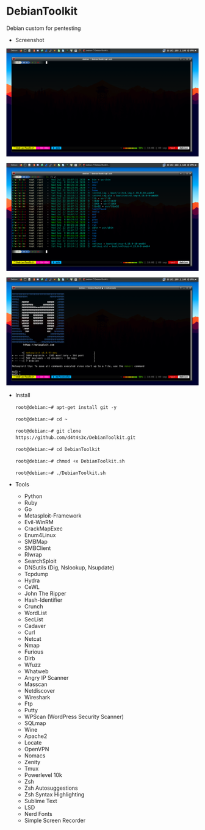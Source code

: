 # DebianToolkit

Debian custom for pentesting


* Screenshot

![](/screenshot/a.png)

![](/screenshot/b.png)

![](/screenshot/c.png)


* Install

   ``` root@debian:~# apt-get install git -y ```

   ``` root@debian:~# cd ~ ```

   ``` root@debian:~# git clone https://github.com/d4t4s3c/DebianToolkit.git ```

   ``` root@debian:~# cd DebianToolkit ```

   ``` root@debian:~# chmod +x DebianToolkit.sh ```

   ``` root@debian:~# ./DebianToolkit.sh ```

* Tools

  * Python
  * Ruby
  * Go
  * Metasploit-Framework
  * Evil-WinRM
  * CrackMapExec
  * Enum4Linux
  * SMBMap
  * SMBClient
  * Rlwrap
  * SearchSploit
  * DNSutils (Dig, Nslookup, Nsupdate)
  * Tcpdump
  * Hydra
  * CeWL
  * John The Ripper
  * Hash-Identifier
  * Crunch
  * WordList
  * SecList
  * Cadaver
  * Curl
  * Netcat
  * Nmap
  * Furious
  * Dirb
  * Wfuzz
  * Whatweb
  * Angry IP Scanner
  * Masscan
  * Netdiscover
  * Wireshark
  * Ftp
  * Putty
  * WPScan (WordPress Security Scanner)
  * SQLmap
  * Wine
  * Apache2
  * Locate
  * OpenVPN
  * Nomacs
  * Zenity
  * Tmux
  * Powerlevel 10k
  * Zsh
  * Zsh Autosuggestions
  * Zsh Syntax Highlighting
  * Sublime Text
  * LSD
  * Nerd Fonts
  * Simple Screen Recorder
